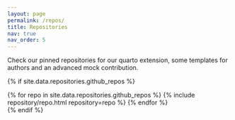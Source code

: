 ```yaml
---
layout: page
permalink: /repos/
title: Repositories
nav: true
nav_order: 5
---
```


Check our pinned repositories for our quarto extension, some templates for authors and an advanced mock contribution.

{% if site.data.repositories.github_repos %}
<div class="repositories d-flex flex-wrap flex-md-row flex-column justify-content-between align-items-center">
  {% for repo in site.data.repositories.github_repos %}
    {% include repository/repo.html repository=repo %}
  {% endfor %}
</div>
{% endif %}
